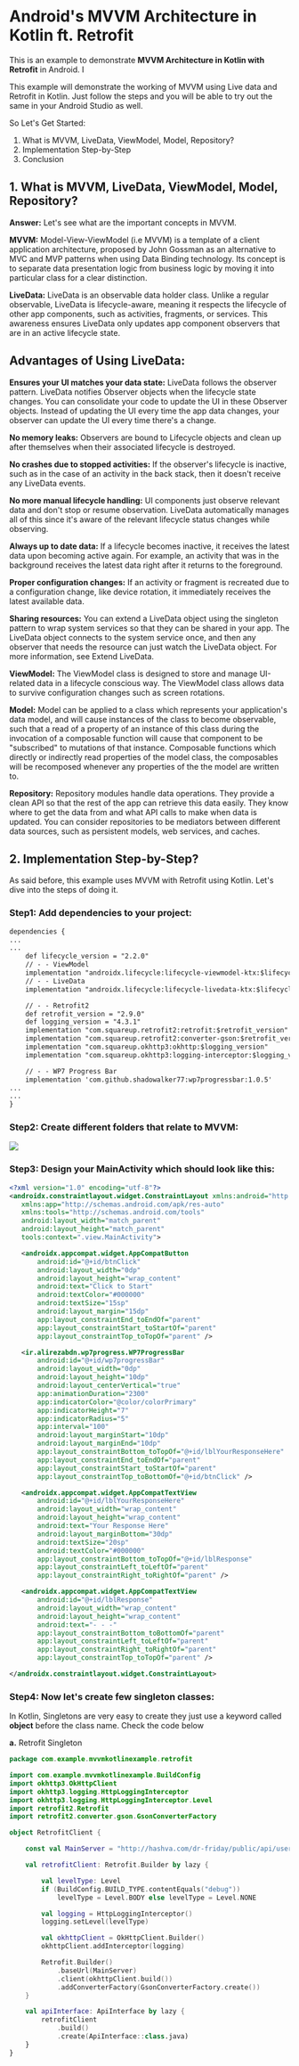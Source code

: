 # Android's MVVM Architecture in Kotlin ft. Retrofit

This is an example to demonstrate **MVVM Architecture in Kotlin with Retrofit** in Android. I

This example will demonstrate the working of MVVM using Live data and Retrofit in Kotlin. Just follow the steps and you will be able to try out the same in your Android Studio as well.

So Let's Get Started:

1. What is MVVM, LiveData, ViewModel, Model, Repository?
2. Implementation Step-by-Step
3. Conclusion

## 1. What is MVVM, LiveData, ViewModel, Model, Repository?

**Answer:** Let's see what are the important concepts in MVVM.

**MVVM:** Model-View-ViewModel (i.e MVVM) is a template of a client application architecture, proposed by John Gossman as an alternative to MVC and MVP patterns when using Data Binding technology. Its concept is to separate data presentation logic 
from business logic by moving it into particular class for a clear distinction.

**LiveData:** LiveData is an observable data holder class. Unlike a regular observable, LiveData is lifecycle-aware, meaning it respects the lifecycle of other app components, such as activities, fragments, or services. This awareness ensures LiveData only updates app component observers that are in an active lifecycle state.

## Advantages of Using LiveData:
**Ensures your UI matches your data state:** LiveData follows the observer pattern. LiveData notifies Observer objects when the lifecycle state changes. You can consolidate your code to update the UI in these Observer objects. Instead of updating the UI every time the app data changes, your observer can update the UI every time there's a change. 

**No memory leaks:**  Observers are bound to Lifecycle objects and clean up after themselves when their associated lifecycle is destroyed. 

**No crashes due to stopped activities:** If the observer's lifecycle is inactive, such as in the case of an activity in the back stack, then it doesn't receive any LiveData events. 

**No more manual lifecycle handling:** UI components just observe relevant data and don't stop or resume observation. LiveData automatically manages all of this since it's aware of the relevant lifecycle status changes while observing. 

**Always up to date data:** If a lifecycle becomes inactive, it receives the latest data upon becoming active again. For example, an activity that was in the background receives the latest data right after it returns to the foreground. 

**Proper configuration changes:** If an activity or fragment is recreated due to a configuration change, like device rotation, it immediately receives the latest available data. 

**Sharing resources:** You can extend a LiveData object using the singleton pattern to wrap system services so that they can be shared in your app. The LiveData object connects to the system service once, and then any observer that needs the resource can just watch the LiveData object. For more information, see Extend LiveData.

**ViewModel:** The ViewModel class is designed to store and manage UI-related data in a lifecycle conscious way. The ViewModel class allows data to survive configuration changes such as screen rotations.

**Model:** Model can be applied to a class which represents your application's data model, and will cause instances of the class to become observable, such that a read of a property of an instance of this class during the invocation of a composable function will cause that component to be "subscribed" to mutations of that instance. Composable functions which directly or indirectly read properties of the model class, the composables will be recomposed whenever any properties of the the model are written to.

**Repository:** Repository modules handle data operations. They provide a clean API so that the rest of the app can retrieve this data easily. They know where to get the data from and what API calls to make when data is updated. You can consider repositories to be mediators between different data sources, such as persistent models, web services, and caches.

## 2. Implementation Step-by-Step?
As said before, this example uses MVVM with Retrofit using Kotlin. Let's dive into the steps of doing it.

### **Step1:** Add dependencies to your project:

```xml
dependencies {
...
...
    def lifecycle_version = "2.2.0"
    // - - ViewModel
    implementation "androidx.lifecycle:lifecycle-viewmodel-ktx:$lifecycle_version"
    // - - LiveData
    implementation "androidx.lifecycle:lifecycle-livedata-ktx:$lifecycle_version"

    // - - Retrofit2
    def retrofit_version = "2.9.0"
    def logging_version = "4.3.1"
    implementation "com.squareup.retrofit2:retrofit:$retrofit_version"
    implementation "com.squareup.retrofit2:converter-gson:$retrofit_version"
    implementation "com.squareup.okhttp3:okhttp:$logging_version"
    implementation "com.squareup.okhttp3:logging-interceptor:$logging_version"

    // - - WP7 Progress Bar
    implementation 'com.github.shadowalker77:wp7progressbar:1.0.5'
...
...
}
```


### **Step2:** Create different folders that relate to MVVM:

<img src="https://i.ibb.co/Tm3zPDs/Screenshot-2020-06-04-at-11-16-43-PM.png" />

 
### **Step3:** Design your MainActivity which should look like this:
 
 ```xml
<?xml version="1.0" encoding="utf-8"?>
<androidx.constraintlayout.widget.ConstraintLayout xmlns:android="http://schemas.android.com/apk/res/android"
    xmlns:app="http://schemas.android.com/apk/res-auto"
    xmlns:tools="http://schemas.android.com/tools"
    android:layout_width="match_parent"
    android:layout_height="match_parent"
    tools:context=".view.MainActivity">

    <androidx.appcompat.widget.AppCompatButton
        android:id="@+id/btnClick"
        android:layout_width="0dp"
        android:layout_height="wrap_content"
        android:text="Click to Start"
        android:textColor="#000000"
        android:textSize="15sp"
        android:layout_margin="15dp"
        app:layout_constraintEnd_toEndOf="parent"
        app:layout_constraintStart_toStartOf="parent"
        app:layout_constraintTop_toTopOf="parent" />

    <ir.alirezabdn.wp7progress.WP7ProgressBar
        android:id="@+id/wp7progressBar"
        android:layout_width="0dp"
        android:layout_height="10dp"
        android:layout_centerVertical="true"
        app:animationDuration="2300"
        app:indicatorColor="@color/colorPrimary"
        app:indicatorHeight="7"
        app:indicatorRadius="5"
        app:interval="100"
        android:layout_marginStart="10dp"
        android:layout_marginEnd="10dp"
        app:layout_constraintBottom_toTopOf="@+id/lblYourResponseHere"
        app:layout_constraintEnd_toEndOf="parent"
        app:layout_constraintStart_toStartOf="parent"
        app:layout_constraintTop_toBottomOf="@+id/btnClick" />

    <androidx.appcompat.widget.AppCompatTextView
        android:id="@+id/lblYourResponseHere"
        android:layout_width="wrap_content"
        android:layout_height="wrap_content"
        android:text="Your Response Here"
        android:layout_marginBottom="30dp"
        android:textSize="20sp"
        android:textColor="#000000"
        app:layout_constraintBottom_toTopOf="@+id/lblResponse"
        app:layout_constraintLeft_toLeftOf="parent"
        app:layout_constraintRight_toRightOf="parent" />

    <androidx.appcompat.widget.AppCompatTextView
        android:id="@+id/lblResponse"
        android:layout_width="wrap_content"
        android:layout_height="wrap_content"
        android:text="- - -"
        app:layout_constraintBottom_toBottomOf="parent"
        app:layout_constraintLeft_toLeftOf="parent"
        app:layout_constraintRight_toRightOf="parent"
        app:layout_constraintTop_toTopOf="parent" />

</androidx.constraintlayout.widget.ConstraintLayout>
```

### **Step4:** Now let's create few singleton classes:

In Kotlin, Singletons are very easy to create they just use a keyword called **object** before the class name. Check the code below

**a.** Retrofit Singleton

```kotlin
package com.example.mvvmkotlinexample.retrofit

import com.example.mvvmkotlinexample.BuildConfig
import okhttp3.OkHttpClient
import okhttp3.logging.HttpLoggingInterceptor
import okhttp3.logging.HttpLoggingInterceptor.Level
import retrofit2.Retrofit
import retrofit2.converter.gson.GsonConverterFactory

object RetrofitClient {

    const val MainServer = "http://hashva.com/dr-friday/public/api/user/"

    val retrofitClient: Retrofit.Builder by lazy {

        val levelType: Level
        if (BuildConfig.BUILD_TYPE.contentEquals("debug"))
            levelType = Level.BODY else levelType = Level.NONE

        val logging = HttpLoggingInterceptor()
        logging.setLevel(levelType)

        val okhttpClient = OkHttpClient.Builder()
        okhttpClient.addInterceptor(logging)

        Retrofit.Builder()
            .baseUrl(MainServer)
            .client(okhttpClient.build())
            .addConverterFactory(GsonConverterFactory.create())
    }

    val apiInterface: ApiInterface by lazy {
        retrofitClient
            .build()
            .create(ApiInterface::class.java)
    }
}
```
